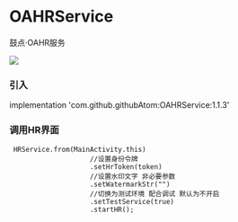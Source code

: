# OAHRService
鼓点·OAHR服务

[![](https://jitpack.io/v/githubAtom/OAHRService.svg)](https://jitpack.io/#githubAtom/OAHRService)


### 引入

implementation 'com.github.githubAtom:OAHRService:1.1.3'


### 调用HR界面

     HRService.from(MainActivity.this)
                        //设置身份令牌
                        .setHrToken(token)
                        //设置水印文字 非必要参数
                        .setWatermarkStr("")
                        //切换为测试环境 配合调试 默认为不开启
                        .setTestService(true)
                        .startHR();
    

    
